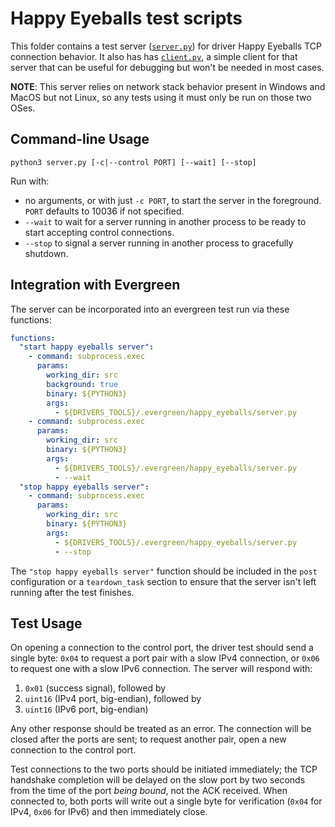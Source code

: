 # Happy Eyeballs test scripts

This folder contains a test server ([`server.py`](server.py)) for driver Happy Eyeballs TCP connection behavior.  It also has has [`client.py`](client.py), a simple client for that server that can be useful for debugging but won't be needed in most cases.

**NOTE**: This server relies on network stack behavior present in Windows and MacOS but not Linux, so any tests using it must only be run on those two OSes.

## Command-line Usage

`python3 server.py [-c|--control PORT] [--wait] [--stop]`

Run with:
* no arguments, or with just `-c PORT`, to start the server in the foreground.  `PORT` defaults to 10036 if not specified.
* `--wait` to wait for a server running in another process to be ready to start accepting control connections.
* `--stop` to signal a server running in another process to gracefully shutdown.

## Integration with Evergreen

The server can be incorporated into an evergreen test run via these functions:
```yaml
functions:
  "start happy eyeballs server":
    - command: subprocess.exec
      params:
        working_dir: src
        background: true
        binary: ${PYTHON3}
        args:
          - ${DRIVERS_TOOLS}/.evergreen/happy_eyeballs/server.py
    - command: subprocess.exec
      params:
        working_dir: src
        binary: ${PYTHON3}
        args:
          - ${DRIVERS_TOOLS}/.evergreen/happy_eyeballs/server.py
          - --wait
  "stop happy eyeballs server":
    - command: subprocess.exec
      params:
        working_dir: src
        binary: ${PYTHON3}
        args:
          - ${DRIVERS_TOOLS}/.evergreen/happy_eyeballs/server.py
          - --stop
```
The `"stop happy eyeballs server"` function should be included in the `post` configuration or a `teardown_task` section to ensure that the server isn't left running after the test finishes.

## Test Usage

On opening a connection to the control port, the driver test should send a single byte: `0x04` to request a port pair with a slow IPv4 connection, or `0x06` to request one with a slow IPv6 connection. The server will respond with:
1. `0x01`  (success signal), followed by
2. `uint16` (IPv4 port, big-endian), followed by
3. `uint16` (IPv6 port, big-endian)

Any other response should be treated as an error.  The connection will be closed after the ports are sent; to request another pair, open a new connection to the control port.

Test connections to the two ports should be initiated immediately; the TCP handshake completion will be delayed on the slow port by two seconds from the time of the port _being bound_, not the ACK received.  When connected to, both ports will write out a single byte for verification (`0x04`
for IPv4, `0x06` for IPv6) and then immediately close.
